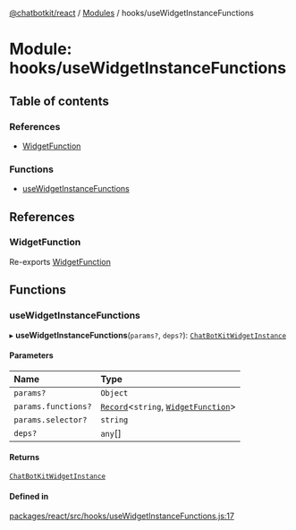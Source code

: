 [@chatbotkit/react](../README.md) / [Modules](../modules.md) / hooks/useWidgetInstanceFunctions

# Module: hooks/useWidgetInstanceFunctions

## Table of contents

### References

- [WidgetFunction](hooks_useWidgetInstanceFunctions.md#widgetfunction)

### Functions

- [useWidgetInstanceFunctions](hooks_useWidgetInstanceFunctions.md#usewidgetinstancefunctions)

## References

### WidgetFunction

Re-exports [WidgetFunction](hooks_useWidgetInstance.md#widgetfunction)

## Functions

### useWidgetInstanceFunctions

▸ **useWidgetInstanceFunctions**(`params?`, `deps?`): [`ChatBotKitWidgetInstance`](hooks_useWidgetInstance.md#chatbotkitwidgetinstance)

#### Parameters

| Name | Type |
| :------ | :------ |
| `params?` | `Object` |
| `params.functions?` | [`Record`]( https://www.typescriptlang.org/docs/handbook/utility-types.html#recordkeys-type )\<`string`, [`WidgetFunction`](hooks_useWidgetInstance.md#widgetfunction)\> |
| `params.selector?` | `string` |
| `deps?` | `any`[] |

#### Returns

[`ChatBotKitWidgetInstance`](hooks_useWidgetInstance.md#chatbotkitwidgetinstance)

#### Defined in

[packages/react/src/hooks/useWidgetInstanceFunctions.js:17](https://github.com/chatbotkit/node-sdk/blob/main/packages/react/src/hooks/useWidgetInstanceFunctions.js#L17)

